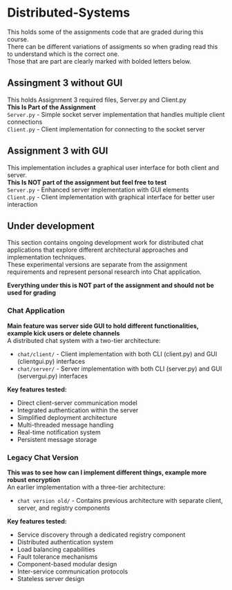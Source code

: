 # Distributed-Systems
This holds some of the assignments code that are graded during this course.<br />
There can be different variations of assigments so when grading read this to understand which is the correct one.<br />
Those that are part are clearly marked with bolded letters below.<br />

## Assingment 3 without GUI
This holds Assignment 3 required files, Server.py and Client.py<br />
**This Is Part of the Assignment**<br />
<code>Server.py</code> - Simple socket server implementation that handles multiple client connections<br />
<code>Client.py</code> - Client implementation for connecting to the socket server<br />

## Assignment 3 with GUI
This implementation includes a graphical user interface for both client
and server.<br />
**This Is NOT part of the assignment but feel free to test**<br />
<code>Server.py</code> - Enhanced server implementation with GUI elements<br />
<code>Client.py</code> - Client implementation with graphical interface for better user interaction<br />

## Under development
This section contains ongoing development work for distributed chat applications that explore different architectural approaches and implementation techniques.<br />
These experimental versions are separate from the assignment requirements and represent personal research into Chat application.<br />

**Everything under this is NOT part of the assignment and should not be used for grading**

### Chat Application
**Main feature was server side GUI to hold different functionalities, example kick users or delete channels**<br />
A distributed chat system with a two-tier architecture:
- <code>chat/client/</code> - Client implementation with both CLI (client.py) and GUI (clientgui.py) interfaces
- <code>chat/server/</code> - Server implementation with both CLI (server.py) and GUI (servergui.py) interfaces

**Key features tested:**
- Direct client-server communication model
- Integrated authentication within the server
- Simplified deployment architecture
- Multi-threaded message handling
- Real-time notification system
- Persistent message storage

### Legacy Chat Version
**This was to see how can I implement different things, example more robust encryption**<br />
An earlier implementation with a three-tier architecture:
- <code>chat version old/</code> - Contains previous architecture with separate client, server, and registry components

**Key features tested:**
- Service discovery through a dedicated registry component
- Distributed authentication system
- Load balancing capabilities
- Fault tolerance mechanisms
- Component-based modular design
- Inter-service communication protocols
- Stateless server design
